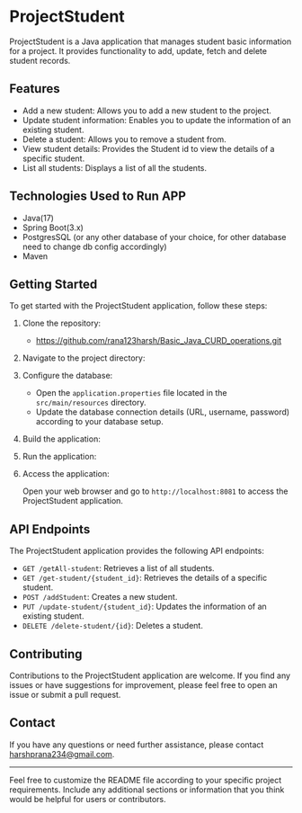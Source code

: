 # ProjectStudent

ProjectStudent is a Java application that manages student basic information for a project. It provides functionality to
add, update, fetch and delete student records.

## Features

- Add a new student: Allows you to add a new student to the project.
- Update student information: Enables you to update the information of an existing student.
- Delete a student: Allows you to remove a student from.
- View student details: Provides the Student id to view the details of a specific student.
- List all students: Displays a list of all the students.

## Technologies Used to Run APP

- Java(17)
- Spring Boot(3.x)
- PostgresSQL (or any other database of your choice, for other database need to change db config accordingly)
- Maven

## Getting Started

To get started with the ProjectStudent application, follow these steps:

1. Clone the repository:
   - https://github.com/rana123harsh/Basic_Java_CURD_operations.git


2. Navigate to the project directory:


3. Configure the database:

    - Open the `application.properties` file located in the `src/main/resources` directory.
    - Update the database connection details (URL, username, password) according to your database setup.

4. Build the application:


5. Run the application:


6. Access the application:

   Open your web browser and go to `http://localhost:8081` to access the ProjectStudent application.

## API Endpoints

The ProjectStudent application provides the following API endpoints:

- `GET /getAll-student`: Retrieves a list of all students.
- `GET /get-student/{student_id}`: Retrieves the details of a specific student.
- `POST /addStudent`: Creates a new student.
- `PUT /update-student/{student_id}`: Updates the information of an existing student.
- `DELETE /delete-student/{id}`: Deletes a student.

## Contributing

Contributions to the ProjectStudent application are welcome. If you find any issues or have suggestions for improvement,
please feel free to open an issue or submit a pull request.


## Contact

If you have any questions or need further assistance, please
contact [harshprana234@gmail.com](mailto:harshprana234@gmail.com).

---

Feel free to customize the README file according to your specific project requirements. Include any additional sections
or information that you think would be helpful for users or contributors.


   
